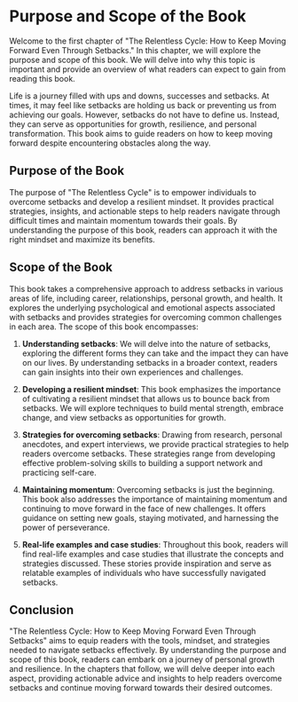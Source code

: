 Purpose and Scope of the Book
========================================

Welcome to the first chapter of "The Relentless Cycle: How to Keep Moving Forward Even Through Setbacks." In this chapter, we will explore the purpose and scope of this book. We will delve into why this topic is important and provide an overview of what readers can expect to gain from reading this book.

Life is a journey filled with ups and downs, successes and setbacks. At times, it may feel like setbacks are holding us back or preventing us from achieving our goals. However, setbacks do not have to define us. Instead, they can serve as opportunities for growth, resilience, and personal transformation. This book aims to guide readers on how to keep moving forward despite encountering obstacles along the way.

**Purpose of the Book**
-----------------------

The purpose of "The Relentless Cycle" is to empower individuals to overcome setbacks and develop a resilient mindset. It provides practical strategies, insights, and actionable steps to help readers navigate through difficult times and maintain momentum towards their goals. By understanding the purpose of this book, readers can approach it with the right mindset and maximize its benefits.

**Scope of the Book**
---------------------

This book takes a comprehensive approach to address setbacks in various areas of life, including career, relationships, personal growth, and health. It explores the underlying psychological and emotional aspects associated with setbacks and provides strategies for overcoming common challenges in each area. The scope of this book encompasses:

1. **Understanding setbacks**: We will delve into the nature of setbacks, exploring the different forms they can take and the impact they can have on our lives. By understanding setbacks in a broader context, readers can gain insights into their own experiences and challenges.

2. **Developing a resilient mindset**: This book emphasizes the importance of cultivating a resilient mindset that allows us to bounce back from setbacks. We will explore techniques to build mental strength, embrace change, and view setbacks as opportunities for growth.

3. **Strategies for overcoming setbacks**: Drawing from research, personal anecdotes, and expert interviews, we provide practical strategies to help readers overcome setbacks. These strategies range from developing effective problem-solving skills to building a support network and practicing self-care.

4. **Maintaining momentum**: Overcoming setbacks is just the beginning. This book also addresses the importance of maintaining momentum and continuing to move forward in the face of new challenges. It offers guidance on setting new goals, staying motivated, and harnessing the power of perseverance.

5. **Real-life examples and case studies**: Throughout this book, readers will find real-life examples and case studies that illustrate the concepts and strategies discussed. These stories provide inspiration and serve as relatable examples of individuals who have successfully navigated setbacks.

**Conclusion**
--------------

"The Relentless Cycle: How to Keep Moving Forward Even Through Setbacks" aims to equip readers with the tools, mindset, and strategies needed to navigate setbacks effectively. By understanding the purpose and scope of this book, readers can embark on a journey of personal growth and resilience. In the chapters that follow, we will delve deeper into each aspect, providing actionable advice and insights to help readers overcome setbacks and continue moving forward towards their desired outcomes.
